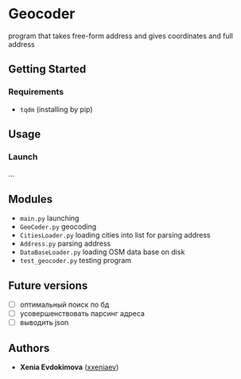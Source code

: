# Geocoder
program that takes free-form address and gives coordinates and full address
## Getting Started
### Requirements
* `tqdm` (installing by pip)
## Usage
### Launch
...
## Modules
* `main.py` launching
* `GeoCoder.py` geocoding
* `CitiesLoader.py` loading cities into list for parsing address
* `Address.py` parsing address
* `DataBaseLoader.py` loading OSM data base on disk
* `test_geocoder.py` testing program
## Future versions
- [ ] оптимальный поиск по бд
- [ ] усовершенствовать парсинг адреса
- [ ] выводить json
## Authors
* **Xenia Evdokimova** ([xxeniaev](https://github.com/xxeniaev))
